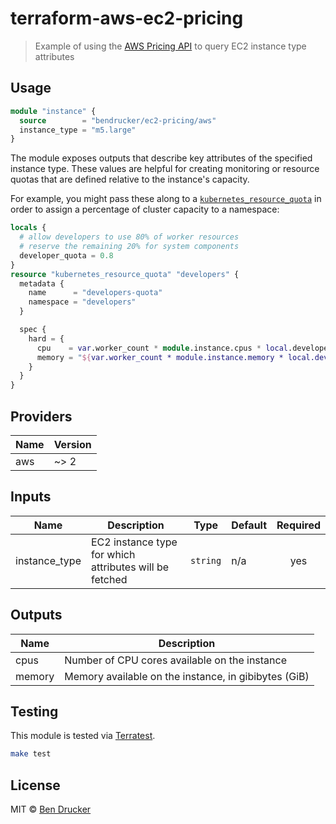 # terraform-aws-ec2-pricing

> Example of using the [AWS Pricing API](https://docs.aws.amazon.com/awsaccountbilling/latest/aboutv2/price-changes.html) to query EC2 instance type attributes

## Usage

```tf
module "instance" {
  source        = "bendrucker/ec2-pricing/aws"
  instance_type = "m5.large"
}
```

The module exposes outputs that describe key attributes of the specified instance type. These values are helpful for creating monitoring or resource quotas that are defined relative to the instance's capacity.

For example, you might pass these along to a [`kubernetes_resource_quota`](https://www.terraform.io/docs/providers/kubernetes/r/resource_quota.html) in order to assign a percentage of cluster capacity to a namespace:

```tf
locals {
  # allow developers to use 80% of worker resources
  # reserve the remaining 20% for system components
  developer_quota = 0.8
}
resource "kubernetes_resource_quota" "developers" {
  metadata {
    name      = "developers-quota"
    namespace = "developers"
  }

  spec {
    hard = {
      cpu    = var.worker_count * module.instance.cpus * local.developer_quota
      memory = "${var.worker_count * module.instance.memory * local.developer_quota} GiB"
    }
  }
}
```

<!-- https://github.com/segmentio/terraform-docs -->
<!-- terraform-docs markdown table . -->

## Providers

| Name | Version |
|------|---------|
| aws | ~> 2 |

## Inputs

| Name | Description | Type | Default | Required |
|------|-------------|------|---------|:-----:|
| instance\_type | EC2 instance type for which attributes will be fetched | `string` | n/a | yes |

## Outputs

| Name | Description |
|------|-------------|
| cpus | Number of CPU cores available on the instance |
| memory | Memory available on the instance, in gibibytes (GiB) |

<!-- end terraform-docs -->

## Testing

This module is tested via [Terratest](https://github.com/gruntwork-io/terratest).

```sh
make test
```

## License

MIT © [Ben Drucker](http://bendrucker.me)
